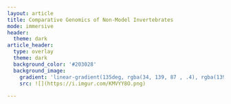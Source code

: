 ```yaml
---
layout: article
title: Comparative Genomics of Non-Model Invertebrates
mode: immersive
header:
  theme: dark
article_header:
  type: overlay
  theme: dark
  background_color: '#203028'
  background_image:
    gradient: 'linear-gradient(135deg, rgba(34, 139, 87 , .4), rgba(139, 34, 139, .4))'
    src: ![](https://i.imgur.com/KMVYY8O.png)  
    
---
```






